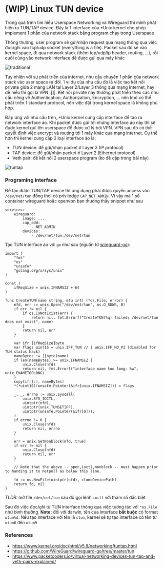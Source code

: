 # (WIP) Linux TUN device

Trong quá trình tìm hiểu Userspace Networking và Wireguard thì mình phát hiện ra TUN/TAP device. Đây là 1 interface của *Unix kernel cho phép implement 1 phần của network stack bằng program chạy trong Userspace

Thông thường, user program sẽ gửi/nhận request qua mạng thông qua việc đọc/ghi vào tcp/udp socket (everything is a file). Packet sau đó sẽ vào kernel space, đi qua network stack (thêm tcp/udp/ip header, routing, ...), rồi cuối cùng vào network interface để được gửi qua máy khác

![traditional](https://www.packetcoders.io/content/images/2020/10/image3.png)

Tuy nhiên với sự phát triển của internet, nhu cầu chuyển 1 phần của network stack vào user space ra đời. 1 ví dụ của nhu cầu đó là việc tạo kết nối private giữa 2 mạng LAN tại Layer 2/Layer 3 thông qua mạng Internet, hay dễ hiểu thì gọi là VPN :]]]. Kết nối private này thường phát triển theo các nhu cầu riêng về Authentication, Authorization, Encryption, ... nên khó có thể phát triển 1 standard protocol, nên việc đặt trong kernel space là không phù hợp.

Đáp ứng với nhu cầu trên, *Unix kernel cung cấp interface để tạo ra network interface ảo. Khi packet được gửi tới những interface ảo này thì sẽ được kernel gửi lên userspace để được xử lý bởi VPN. VPN sau đó có thể quyết định việc encrypt và routing tới 1 máy khác qua mạng internet. Cụ thể hơn thì kernel cung cấp 3 loại interface ảo là:
- TUN device: để gửi/nhận packet ở Layer 3 (IP protocol)
- TAP device: để gửi/nhận packet ở Layer 2 (Ethernet protocol)
- Veth pair: để kết nối 2 userspace program (ko đề cập trong bài này)

![tuntap](https://www.packetcoders.io/content/images/2020/10/image2.png)

### Programing interface

Để tạo được TUN/TAP device thì ứng dụng phải được quyền access vào `/dev/net/tun` đồng thời có priviledge `CAP_NET_ADMIN`. Vì vậy mà 1 số container wireguard hoặc openvpn bạn thường thấy snippet như sau

```
services:
    wireguard:
        image: ...
        cap_add:
            - NET_ADMIN
        devices:
            - /dev/net/tun:/dev/net/tun
```

Tạo TUN interface ảo với `go` như sau (nguồn từ [wireguard-go](https://github.com/WireGuard/wireguard-go)):

```
import (
	"fmt"
	"os"
	"unsafe"
	"golang.org/x/sys/unix"
)

const (
    ifReqSize = unix.IFNAMSIZ + 64
)

func CreateTUN(name string, mtu int) (*os.File, error) {
	nfd, err := unix.Open("/dev/net/tun", os.O_RDWR, 0)
	if err != nil {
		if os.IsNotExist(err) {
			return nil, fmt.Errorf("CreateTUN(%q) failed; /dev/net/tun does not exist", name)
		}
		return nil, err
	}

	var ifr [ifReqSize]byte
	var flags uint16 = unix.IFF_TUN // | unix.IFF_NO_PI (disabled for TUN status hack)
	nameBytes := []byte(name)
	if len(nameBytes) >= unix.IFNAMSIZ {
		unix.Close(nfd)
		return nil, fmt.Errorf("interface name too long: %w", unix.ENAMETOOLONG)
	}
	copy(ifr[:], nameBytes)
	*(*uint16)(unsafe.Pointer(&ifr[unix.IFNAMSIZ])) = flags

	_, _, errno := unix.Syscall(
		unix.SYS_IOCTL,
		uintptr(nfd),
		uintptr(unix.TUNSETIFF),
		uintptr(unsafe.Pointer(&ifr[0])),
	)
	if errno != 0 {
		unix.Close(nfd)
		return nil, errno
	}

	err = unix.SetNonblock(nfd, true)
	if err != nil {
		unix.Close(nfd)
		return nil, err
	}

	// Note that the above -- open,ioctl,nonblock -- must happen prior to handing it to netpoll as below this line.

	fd := os.NewFile(uintptr(nfd), cloneDevicePath)
    return fd, nil
}
```

*TLDR:* mở file `/dev/net/tun` sau đó gọi lệnh `ioctl` với tham số đặc biệt

Sau đó việc đọc/ghi từ TUN interface thông qua việc tương tác với `*os.File` như bình thường. **Note:** đối với darwin, tên của interface **bắt buộc** có format `utun%d`. Nếu tạo interface với tên là `utun`, kernel sẽ tự tạo interface có tên từ `utun0` đến `utun9`

### References

- https://www.kernel.org/doc/html/v5.8/networking/tuntap.html
- https://github.com/WireGuard/wireguard-go/tree/master/tun
- https://www.packetcoders.io/virtual-networking-devices-tun-tap-and-veth-pairs-explained/